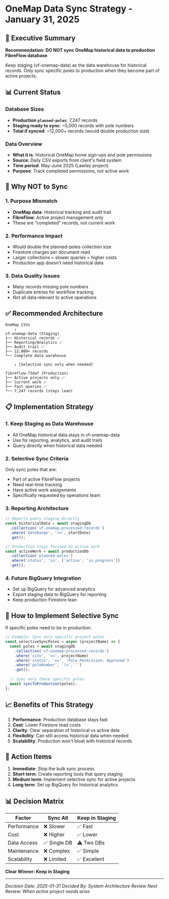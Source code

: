 # OneMap Data Sync Strategy - January 31, 2025

## 🎯 Executive Summary

**Recommendation: DO NOT sync OneMap historical data to production FibreFlow database**

Keep staging (vf-onemap-data) as the data warehouse for historical records.
Only sync specific poles to production when they become part of active projects.

## 📊 Current Status

### Database Sizes
- **Production `planned-poles`**: 7,247 records
- **Staging ready to sync**: ~5,000 records with pole numbers  
- **Total if synced**: ~12,000+ records (would double production size)

### Data Overview
- **What it is**: Historical OneMap home sign-ups and pole permissions
- **Source**: Daily CSV exports from client's field system
- **Time period**: May-June 2025 (Lawley project)
- **Purpose**: Track completed permissions, not active work

## 🚫 Why NOT to Sync

### 1. Purpose Mismatch
- **OneMap data**: Historical tracking and audit trail
- **FibreFlow**: Active project management only
- These are "completed" records, not current work

### 2. Performance Impact
- Would double the planned-poles collection size
- Firestore charges per document read
- Larger collections = slower queries = higher costs
- Production app doesn't need historical data

### 3. Data Quality Issues  
- Many records missing pole numbers
- Duplicate entries for workflow tracking
- Not all data relevant to active operations

## ✅ Recommended Architecture

```
OneMap CSVs 
    ↓
vf-onemap-data (Staging)
├── Historical records ✅
├── Reporting/Analytics ✅  
├── Audit trail ✅
├── 12,000+ records
└── Complete data warehouse

    ↓ [Selective sync only when needed]
    
fibreflow-73daf (Production)
├── Active projects only ✅
├── Current work ✅
├── Fast queries ✅
└── 7,247 records (stays lean)
```

## 📋 Implementation Strategy

### 1. Keep Staging as Data Warehouse
- All OneMap historical data stays in vf-onemap-data
- Use for reporting, analytics, and audit trails
- Query directly when historical data needed

### 2. Selective Sync Criteria
Only sync poles that are:
- Part of active FibreFlow projects
- Need real-time tracking
- Have active work assignments
- Specifically requested by operations team

### 3. Reporting Architecture
```javascript
// Reports query staging directly
const historicalData = await stagingDb
  .collection('vf-onemap-processed-records')
  .where('dateRange', '>=', startDate)
  .get();

// Production stays focused on active work
const activeWork = await productionDb
  .collection('planned-poles')
  .where('status', 'in', ['active', 'in_progress'])
  .get();
```

### 4. Future BigQuery Integration
- Set up BigQuery for advanced analytics
- Export staging data to BigQuery for reporting
- Keep production Firestore lean

## 🔧 How to Implement Selective Sync

If specific poles need to be in production:

```javascript
// Example: Sync only specific project poles
const selectiveSyncPoles = async (projectName) => {
  const poles = await stagingDb
    .collection('vf-onemap-processed-records')
    .where('site', '==', projectName)
    .where('status', '==', 'Pole Permission: Approved')
    .where('poleNumber', '!=', '')
    .get();
    
  // Sync only these specific poles
  await syncToProduction(poles);
};
```

## 📈 Benefits of This Strategy

1. **Performance**: Production database stays fast
2. **Cost**: Lower Firestore read costs
3. **Clarity**: Clear separation of historical vs active data
4. **Flexibility**: Can still access historical data when needed
5. **Scalability**: Production won't bloat with historical records

## 🚨 Action Items

1. **Immediate**: Stop the bulk sync process
2. **Short term**: Create reporting tools that query staging
3. **Medium term**: Implement selective sync for active projects
4. **Long term**: Set up BigQuery for historical analytics

## 📊 Decision Matrix

| Factor | Sync All | Keep in Staging |
|--------|----------|-----------------|
| Performance | ❌ Slower | ✅ Fast |
| Cost | ❌ Higher | ✅ Lower |
| Data Access | ✅ Single DB | ⚠️ Two DBs |
| Maintenance | ❌ Complex | ✅ Simple |
| Scalability | ❌ Limited | ✅ Excellent |

**Clear Winner: Keep in Staging**

---

*Decision Date: 2025-01-31*
*Decided By: System Architecture Review*
*Next Review: When active project needs arise*
